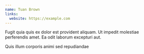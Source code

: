 ```yaml
---
name: Tuan Brown
links:
  website: https://example.com
---
```

Fugit quia quis ex dolor est provident aliquam. Ut impedit molestiae perferendis amet. Ea odit laborum excepturi aut.

Quis illum corporis animi sed repudiandae